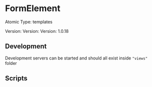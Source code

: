 # FormElement

Atomic Type: templates

Version: Version: Version: 1.0.18





## Development

Development servers can be started and should all exist inside `"views"` folder

## Scripts
